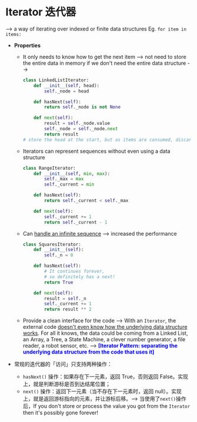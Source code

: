 # Iterator 迭代器

--> a way of iterating over indexed or finite data structures Eg. `for item in items:`

- **Properties**

  - It only needs to know how to get the next item --> not need to store the entire data in memory if we don't need the entire data structure --> 

    ```python
    class LinkedListIterator:
        def __init__(self, head):
            self._node = head				
    
        def hasNext(self):
            return self._node is not None
    
        def next(self):
            result = self._node.value
            self._node = self._node.next    
            return result
    # store the head at the start, but as items are consumed, discard the current one and replace it with the item after
    ```

  - Iterators can represent sequences without even using a data structure

    ```python
    class RangeIterator:
        def __init__(self, min, max):
            self._max = max
            self._current = min
    
        def hasNext(self):
            return self._current < self._max
    
        def next(self):
            self._current += 1
            return self._current - 1
    ```

  - Can <u>handle an infinite sequence</u> --> increased the performance

    ```python
    class SquaresIterator:
        def __init__(self):
            self._n = 0
    
        def hasNext(self):
            # It continues forever,
            # so definitely has a next!
            return True
    
        def next(self):
            result = self._n
            self._current += 1
            return result ** 2
    ```

  - Provide a clean interface for the code --> With an `Iterator`, the external code <u>doesn't even know how the underlying data structure works</u>. For all it knows, the data could be coming from a Linked List, an Array, a Tree, a State Machine, a clever number generator, a file reader, a robot sensor, etc. --> <font color=blue>**[Iterator Pattern: separating the underlying data structure from the code that uses it]**</font>

- 常规的迭代器的「访问」只支持两种操作：

  - `hasNext()` 操作：如果存在下一元素，返回 True，否则返回 False。实现上，就是判断游标是否到达结尾位置；
  - `next()` 操作：返回下一元素（当不存在下一元素时，返回 null）。实现上，就是返回游标指向的元素，并让游标后移。--> 当使用了`next()`操作后，If you don't store or process the value you got from the `Iterator` then it's possibly gone forever!

  